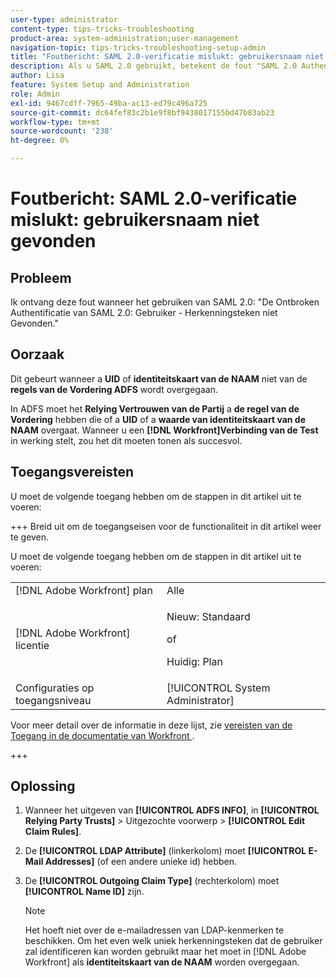 ```yaml
---
user-type: administrator
content-type: tips-tricks-troubleshooting
product-area: system-administration;user-management
navigation-topic: tips-tricks-troubleshooting-setup-admin
title: "Foutbericht: SAML 2.0-verificatie mislukt: gebruikersnaam niet gevonden"
description: Als u SAML 2.0 gebruikt, betekent de fout "SAML 2.0 Authentication Failed-User Identifier Not Found" (Niet gevonden voor verificatie van SAML) dat een UID- of NAAM-id niet wordt doorgegeven uit de ADFS-aanvraagregels.
author: Lisa
feature: System Setup and Administration
role: Admin
exl-id: 9467cdff-7965-49ba-ac13-ed79c496a725
source-git-commit: dc64fef83c2b1e9f8bf9438017155bd47b83ab23
workflow-type: tm+mt
source-wordcount: '238'
ht-degree: 0%

---
```


# Foutbericht: SAML 2.0-verificatie mislukt: gebruikersnaam niet gevonden

## Probleem

Ik ontvang deze fout wanneer het gebruiken van SAML 2.0: &quot;De Ontbroken Authentificatie van SAML 2.0: Gebruiker - Herkenningsteken niet Gevonden.&quot;

## Oorzaak

Dit gebeurt wanneer a **UID** of **identiteitskaart van de NAAM** niet van de **regels van de Vordering ADFS** wordt overgegaan.

In ADFS moet het **Relying Vertrouwen van de Partij** a **de regel van de Vordering** hebben die of a **UID** of a **waarde van identiteitskaart van de NAAM** overgaat. Wanneer u een **[!DNL Workfront]Verbinding van de Test** in werking stelt, zou het dit moeten tonen als succesvol.

## Toegangsvereisten

U moet de volgende toegang hebben om de stappen in dit artikel uit te voeren:

+++ Breid uit om de toegangseisen voor de functionaliteit in dit artikel weer te geven.

U moet de volgende toegang hebben om de stappen in dit artikel uit te voeren:

<table style="table-layout:auto"> 
 <col> 
 <col> 
 <tbody> 
  <tr> 
   <td role="rowheader">[!DNL Adobe Workfront] plan</td> 
   <td>Alle</td> 
  </tr> 
  <tr> 
   <td role="rowheader">[!DNL Adobe Workfront] licentie</td> 
   <td>
   <p>Nieuw: Standaard</p>
   <p>of</p>
   <p>Huidig: Plan</p></td> 
  </tr> 
  <tr> 
   <td role="rowheader">Configuraties op toegangsniveau</td> 
   <td>[!UICONTROL System Administrator]</td> 
  </tr> 
 </tbody> 
</table>

Voor meer detail over de informatie in deze lijst, zie [&#x200B; vereisten van de Toegang in de documentatie van Workfront &#x200B;](/help/quicksilver/administration-and-setup/add-users/access-levels-and-object-permissions/access-level-requirements-in-documentation.md).

+++

## Oplossing

1. Wanneer het uitgeven van **[!UICONTROL ADFS INFO]**, in **[!UICONTROL Relying Party Trusts]** > Uitgezochte voorwerp > **[!UICONTROL Edit Claim Rules]**.

1. De **[!UICONTROL LDAP Attribute]** (linkerkolom) moet **[!UICONTROL E-Mail Addresses]** (of een andere unieke id) hebben.

1. De **[!UICONTROL Outgoing Claim Type]** (rechterkolom) moet **[!UICONTROL Name ID]** zijn.

   >[!NOTE]
   >
   >Het hoeft niet over de e-mailadressen van LDAP-kenmerken te beschikken. Om het even welk uniek herkenningsteken dat de gebruiker zal identificeren kan worden gebruikt maar het moet in [!DNL Adobe Workfront] als **identiteitskaart van de NAAM** worden overgegaan.
